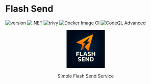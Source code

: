 # Flash Send
![version](https://img.shields.io/badge/version-1.0.0-blue)
[![.NET](https://github.com/RikoLearn/FlashSend/actions/workflows/dotnet.yml/badge.svg)](https://github.com/RikoLearn/FlashSend/actions/workflows/dotnet.yml)
[![trivy](https://github.com/RikoLearn/FlashSend/actions/workflows/trivy.yml/badge.svg)](https://github.com/RikoLearn/FlashSend/actions/workflows/trivy.yml)
[![Docker Image CI](https://github.com/RikoLearn/FlashSend/actions/workflows/docker-image.yml/badge.svg?branch=master)](https://github.com/RikoLearn/FlashSend/actions/workflows/docker-image.yml)
[![CodeQL Advanced](https://github.com/RikoLearn/FlashSend/actions/workflows/codeql.yml/badge.svg)](https://github.com/RikoLearn/FlashSend/actions/workflows/codeql.yml)

<p align="center">
  <p align="center">
    <a href="https://github.com/RikoLearn/FlashSend" target="_blank">
      <img src="https://github.com/RikoLearn/FlashSend/blob/master/logo.png" alt="Flash Send" width="120" height="120" />
    </a>
  </p>
  <p align="center">
   Simple Flash Send Service 
  </p>
</p>
